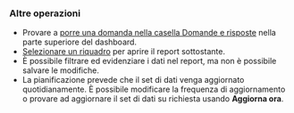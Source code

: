 ### <a name="what-now"></a>Altre operazioni
* Provare a [porre una domanda nella casella Domande e risposte](../service-q-and-a.md) nella parte superiore del dashboard.
* [Selezionare un riquadro](../service-dashboard-tiles.md) per aprire il report sottostante.
* È possibile filtrare ed evidenziare i dati nel report, ma non è possibile salvare le modifiche.
* La pianificazione prevede che il set di dati venga aggiornato quotidianamente. È possibile modificare la frequenza di aggiornamento o provare ad aggiornare il set di dati su richiesta usando **Aggiorna ora**.

